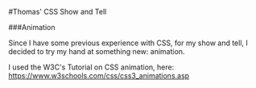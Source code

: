 #Thomas' CSS Show and Tell


###Animation

Since I have some previous experience with CSS, for my show and tell, I decided to try my hand at something new: animation.

I used the W3C's Tutorial on CSS animation, here:
https://www.w3schools.com/css/css3_animations.asp